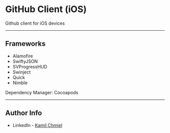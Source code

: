 # GitHub Client (iOS)

Github client for iOS devices

---


## Frameworks
- Alamofire
- SwiftyJSON
- SVProgressHUD
- Swinject
- Quick
- Nimble

Dependency Manager: Cocoapods

---

## Author Info

- LinkedIn - [Kamil Chmiel](https://www.linkedin.com/in/kamil-chmiel-597080156/)
